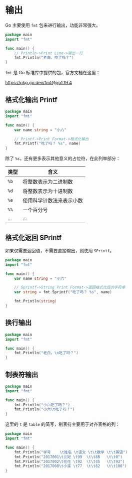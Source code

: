 # 输出

Go 主要使用 `fmt` 包来进行输出，功能非常强大。

<div class="run"></div>

```go
package main
import "fmt"

func main() {
    // Println->Print Line->输出一行
    fmt.Println("老白，吃了吗？")
}
```

`fmt` 是 Go 标准库中提供的包，官方文档在这里：

<a href="https://pkg.go.dev/fmt@go1.19.4" target="_blank">https://pkg.go.dev/fmt@go1.19.4</a>

## 格式化输出 Printf

<div class="run"></div>

```go
package main
import "fmt"

func main() {
    var name string = "小六"

    // Printf->Print Format->格式化输出
    fmt.Printf("吃了吗？ %s", name)
}
```

除了 `%s`，还有更多表示其他意义的占位符，在此列举部分：

| 类型 | 含义                     |
| ---- | ------------------------ |
| `%b` | 将整数表示为二进制数     |
| `%d` | 将整数表示为十进制数     |
| `%e` | 使用科学计数法来表示小数 |
| `%%` | 一个百分号               |
| ...  | ...                      |

## 格式化返回 SPrintf

如果仅需要返回值，不需要直接输出，则使用 `SPrintf`。

<div class="run"></div>

```go
package main
import "fmt"

func main() {
    var name string = "小六"

    // Sprintf->String Print Format->返回格式化后的字符串
    var string = fmt.Sprintf("吃了吗？ %s", name)

    fmt.Println(string)
}
```

## 换行输出

<div class="run"></div>

```go
package main
import "fmt"

func main() {
    fmt.Println("老白，\n吃了吗？")
}
```

## 制表符输出

<div class="run"></div>

```go
package main
import "fmt"

func main() {
    fmt.Println("小六吃了吗？")
    fmt.Println("小六\t吃了吗？")
}
```

这里的 `t` 是 `table` 的简写，制表符主要用于对齐表格的列：

<div class="run"></div>

```go
package main
import "fmt"

func main() {
    fmt.Println("学号    \t姓名 \t语文 \t\t数学 \t\t英语")
    fmt.Println("2017001\t兰妃 \t99  \t\t88   \t\t0")
    fmt.Println("2017002\t花花 \t92  \t\t45   \t\t93")
    fmt.Println("2017008\t小溪 \t77  \t\t82   \t\t100")
}
```
